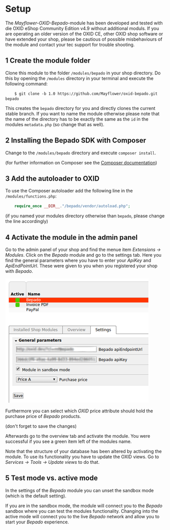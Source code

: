 # Setup

The *Mayflower-OXID-Bepado*-module has been developed and tested with die OXID eShop Community Edition v4.9 without 
additional moduls.
If you are operating an older version of the OXID CE, other OXID shop software or have extended your shop, please be 
cautious of possible misbehaviours of the module and contact your tec support for trouble shooting. 


## 1 Create the module folder

Clone this module to the folder `/modules/bepado` in your shop directory. Do this by opening the `/modules` directory
in your terminal and execute the following command:

```
    $ git clone -b 1.0 https://github.com/Mayflower/oxid-bepado.git bepado
```

This creates the `bepado` directory for you and directly clones the current stable branch. If you want to name the module otherwise please note that the name of the 
directory has to be exactly the same as the `id` in the modules `metadata.php` (so change that as well).


## 2 Installing the Bepado SDK with Composer

Change to the `/modules/bepado` directory and execute `composer install`. 

(for further information on Composer see the [Composer documentation](https://getcomposer.org/doc/00-intro.md))


## 3 Add the autoloader to OXID

To use the Composer autoloader add the following line in the `/modules/functions.php`:

``` PHP
    require_once __DIR__."/bepado/vendor/autoload.php";
```
(if you named your modules directory otherwise than `bepado`, please change the line accordingly)


## 4 Activate the module in the admin panel

Go to the admin panel of your shop and find the menue item *Extensions -> Modules*. Click on the *Bepado* module and go to 
the settings tab. Here you find the general parameters where you have to enter your *ApiKey* and *ApiEndPointUrl*.
These were given to you when you registered your shop with *Bepado*.

![bepado-settings](img/settings.png?raw=true) 

Furthermore you can select which *OXID* price attribute should hold the purchase price of *Bepado* products.

(don't forget to save the changes)

Afterwards go to the overview tab and activate the module. You were successful if you see a green item left of the modules name.

Note that the structure of your database has been altered by activating the module. To use its functionality you have to 
update the OXID views. Go to *Services -> Tools -> Update views* to do that.


## 5 Test mode vs. active mode

In the settings of the *Bepado* module you can unset the sandbox mode (which is the default setting). 

If you are in the sandbox mode, the module will connect you to the *Bepado* sandbox where you can test the modules 
functionality. Changing into the active mode will connect you to the live *Bepado* network and allow you to 
start your *Bepado* experience.

